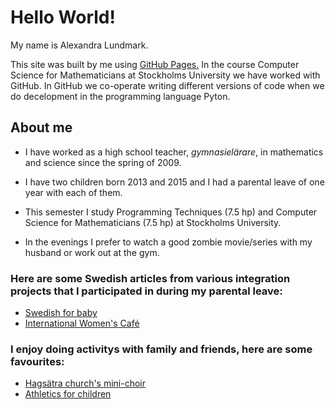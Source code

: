 # Hello World!

My name is Alexandra Lundmark.


This site was built by me using [GitHub Pages.](https://pages.github.com/)
In the course Computer Science for Mathematicians at Stockholms University we have worked with GitHub. In GitHub we co-operate writing different versions of code when we do decelopment in the programming language Pyton. 




## About me

- I have worked as a high school teacher, *gymnasielärare*, in mathematics and science since the spring of 2009.

- I have two children born 2013 and 2015 and I had a parental leave of one year with each of them. 

- This semester I study Programming Techniques (7.5 hp) and Computer Science for Mathematicians (7.5 hp) at Stockholms University. 

- In the evenings I prefer to watch a good zombie movie/series with my husband or work out at the gym. 


### Here are some Swedish articles from various integration projects that I participated in during my parental leave:
- [Swedish for baby](http://www.pressreader.com/sweden/tidningen-%C3%A5rsta-enskede/20151121/textview)
- [International Women's Café](https://flipflashpages.uniflip.com/3/100504/362441/pub/html5.html#page/6)

### I enjoy doing activitys with family and friends, here are some favourites:
- [Hagsätra church's mini-choir](https://www.svenskakyrkan.se/vantor/oppen-minikor-for-barn-3-7-ar)
- [Athletics for children](http://www.xn--rgsvedsif-52a.se/start/?ID=153222)


